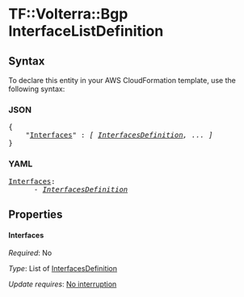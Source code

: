 # TF::Volterra::Bgp InterfaceListDefinition

## Syntax

To declare this entity in your AWS CloudFormation template, use the following syntax:

### JSON

<pre>
{
    "<a href="#interfaces" title="Interfaces">Interfaces</a>" : <i>[ <a href="interfacesdefinition.md">InterfacesDefinition</a>, ... ]</i>
}
</pre>

### YAML

<pre>
<a href="#interfaces" title="Interfaces">Interfaces</a>: <i>
      - <a href="interfacesdefinition.md">InterfacesDefinition</a></i>
</pre>

## Properties

#### Interfaces

_Required_: No

_Type_: List of <a href="interfacesdefinition.md">InterfacesDefinition</a>

_Update requires_: [No interruption](https://docs.aws.amazon.com/AWSCloudFormation/latest/UserGuide/using-cfn-updating-stacks-update-behaviors.html#update-no-interrupt)

